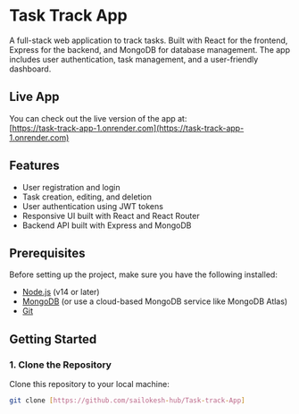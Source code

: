 # Task Track App

A full-stack web application to track tasks. Built with React for the frontend, Express for the backend, and MongoDB for database management. The app includes user authentication, task management, and a user-friendly dashboard.

## Live App

You can check out the live version of the app at:  
[https://task-track-app-1.onrender.com](https://task-track-app-1.onrender.com)

## Features

- User registration and login
- Task creation, editing, and deletion
- User authentication using JWT tokens
- Responsive UI built with React and React Router
- Backend API built with Express and MongoDB

## Prerequisites

Before setting up the project, make sure you have the following installed:

- [Node.js](https://nodejs.org/) (v14 or later)
- [MongoDB](https://www.mongodb.com/) (or use a cloud-based MongoDB service like MongoDB Atlas)
- [Git](https://git-scm.com/)

## Getting Started

### 1. Clone the Repository

Clone this repository to your local machine:

```bash
git clone [https://github.com/sailokesh-hub/Task-track-App]
